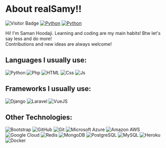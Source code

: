 # About realSamy!!
![Visitor Badge](https://visitor-badge.laobi.icu/badge?page_id=realSamy)
[![Python](https://img.shields.io/badge/Telegram-b8e9ff?style=flat&logo=telegram)](https://telegram.org/realSamy)
[![Python](https://img.shields.io/badge/Instagram-ffbde7?style=flat&logo=instagram)](https://instagram.com/realSamyPV)


Hi! I'm Saman Hoodaji. Learning and coding are my main habits! Btw let's say less and do more! <br> 
Contributions and new ideas are always welcome!

## Languages I usually use:
![Python](https://img.shields.io/badge/-Python-001142?style=for-the-badge&logo=python)
![Php](https://img.shields.io/badge/-Php-002242?style=for-the-badge&logo=php)
![HTML](https://img.shields.io/badge/-Html5-4a1100?style=for-the-badge&logo=html5)
![Css](https://img.shields.io/badge/-Css3-black?style=for-the-badge&logo=css3)
![Js](https://img.shields.io/badge/-Javascript-423a00?style=for-the-badge&logo=javascript)

## Frameworks I usually use:
![Django](https://img.shields.io/badge/-Django-gray?style=for-the-badge&logo=django)
![Laravel](https://img.shields.io/badge/-Laravel-4a1100?style=for-the-badge&logo=laravel)
![VueJS](https://img.shields.io/badge/-Vue.JS-0f4200?style=for-the-badge&logo=vue.js)

## Other Technologies:
![Bootstrap](https://img.shields.io/badge/-Bootstrap-230042?style=flat-square&logo=bootstrap)
![GitHub](https://img.shields.io/badge/-GitHub-gray?style=flat-square&logo=github)
![Git](https://img.shields.io/badge/-Git-4a1100?style=flat-square&logo=git)
![Microsoft Azure](https://img.shields.io/badge/Microsoft%20Azure-101010?style=flat-square&logo=microsoft-azure)
![Amazon AWS](https://img.shields.io/badge/Amazon%20AWS-gray?style=flat-square&logo=amazon-aws)
![Google Cloud](https://img.shields.io/badge/Google%20Cloud-001142?style=flat-square&logo=google-cloud)
![Redis](https://img.shields.io/badge/-Redis-420b00?style=flat-square&logo=Redis)
![MongoDB](https://img.shields.io/badge/-MongoDB-0f4200?style=flat-square&logo=mongodb)
![PostgreSQL](https://img.shields.io/badge/-PostgreSQL-002242?style=flat-square&logo=postgresql)
![MySQL](https://img.shields.io/badge/-MySQL-003742?style=flat-square&logo=mysql)
![Heroku](https://img.shields.io/badge/-Heroku-gray?style=flat-square&logo=heroku)
![Docker](https://img.shields.io/badge/-Docker-001442?style=flat-square&logo=docker)
